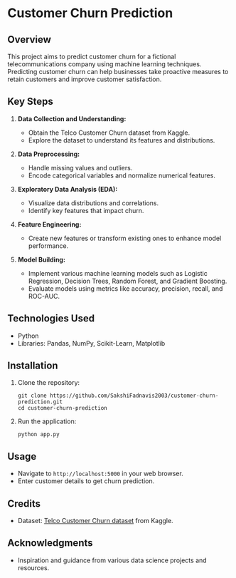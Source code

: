 # Customer Churn Prediction

## Overview
This project aims to predict customer churn for a fictional telecommunications company using machine learning techniques. Predicting customer churn can help businesses take proactive measures to retain customers and improve customer satisfaction.

## Key Steps
1. **Data Collection and Understanding:**
   - Obtain the Telco Customer Churn dataset from Kaggle.
   - Explore the dataset to understand its features and distributions.

2. **Data Preprocessing:**
   - Handle missing values and outliers.
   - Encode categorical variables and normalize numerical features.

3. **Exploratory Data Analysis (EDA):**
   - Visualize data distributions and correlations.
   - Identify key features that impact churn.

4. **Feature Engineering:**
   - Create new features or transform existing ones to enhance model performance.

5. **Model Building:**
   - Implement various machine learning models such as Logistic Regression, Decision Trees, Random Forest, and Gradient Boosting.
   - Evaluate models using metrics like accuracy, precision, recall, and ROC-AUC.


## Technologies Used
- Python
- Libraries: Pandas, NumPy, Scikit-Learn, Matplotlib

## Installation
1. Clone the repository:
   ```
   git clone https://github.com/SakshiFadnavis2003/customer-churn-prediction.git
   cd customer-churn-prediction
   ```

2. Run the application:
   ```
   python app.py
   ```

## Usage
- Navigate to `http://localhost:5000` in your web browser.
- Enter customer details to get churn prediction.

## Credits
- Dataset: [Telco Customer Churn dataset](https://www.kaggle.com/blastchar/telco-customer-churn) from Kaggle.

## Acknowledgments
- Inspiration and guidance from various data science projects and resources.


